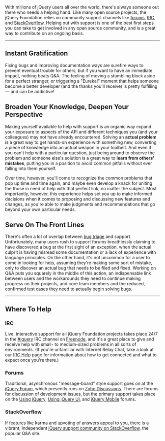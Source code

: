 <script>{
	"title": "Supporting Other Users"
}</script>

With millions of jQuery users all over the world, there's always someone out
there who needs a helping hand.  Like many open source projects, the jQuery
Foundation relies on community support channels like
[forums](http://forum.jquery.com), [IRC](http://irc.jquery.org), and
[StackOverflow](http://stackoverflow.com/questions/tagged/jquery). Helping out
with support is one of the best first steps you can take to get involved in any
open source community, and is a great way to contribute on an ongoing basis.

---

## Instant Gratification

Fixing bugs and improving documentation ways are surefire ways to prevent
eventual trouble for others, but if you want to have an immediate impact,
nothing beats Q&amp;A. The feeling of moving a stumbling block aside for a
perfect stranger, or triggering a "Eureka!" moment that helps someone become a
better developer (and the thanks you'll receive) is pretty fulfilling &mdash; and
can be addictive!

## Broaden Your Knowledge, Deepen Your Perspective

Making yourself available to help with support is an organic way expand your
exposure to aspects of the API and different techniques you (and your
colleagues) may not have already encountered. Solving an **actual problem** is a
great way to get hands-on experience with something new, converting a piece of
knowledge into an actual weapon in your toolbelt.  And even if you can't help with
a particular question, just being around to observe the problem and someone
else's solution is a great way to **learn from others' mistakes**, putting you in a position
to avoid common pitfalls without ever falling into them yourself.

Over time, however, you'll come to recognize the common problems that pop up
time and time again, and maybe even develop a knack for uniting the those in
need of help with that perfect link, no matter the subject. Most importantly,
however, this experience helps set you up to make informed decisions when it
comes to proposing and discussing new features and changes, as you're able to
make judgments and recommendations that go beyond your own particular needs.

## Serve On The Front Lines

There's often a lot of overlap between [bug triage](/triage/) and support.
Unfortunately, many users rush to support forums breathlessly claiming to have
discovered a bug at the first sight of an exception, when the actual culprit is
having misread some documentation or a lack of experience with language
principles. On the other hand, it's not uncommon for a user to come in looking
for help, assuming they're making some sort of mistake, only to discover an
actual bug that needs to be filed and fixed. Working on Q&amp;A puts you
squarely in the middle of this action, an indispensable link between users and
the workarounds they need to continue making progress on their projects, and
core team members and the reduced, confirmed test cases they need to actually
begin solving bugs.

---

## Where To Help

### IRC

Live, interactive support for all jQuery Foundation projects takes place 24/7
in the [#jquery](irc://irc.freenode.net/#jquery) IRC channel on
[Freenode](http://irc.freenode.net), and it's a great place to give and receive
help with small- to medium-sized problems in all sorts of environments. (If you're unfamiliar
with Internet Relay Chat, take a look at our [IRC Help](http://irc.jquery.org/irc-help) page for
information about how to get connected and what to expect once you're there.)

### Forums

Traditional, asynchronous "message-board" style support goes on at the [jQuery
Forum](http://forum.jquery.com/), which presently runs on [Zoho
Discussions](https://discussions.zoho.com/home). There are forums for
discussion of development issues, but the primary support takes place on the
[Using jQuery](http://forum.jquery.com/using-jquery), [Using jQuery
UI](http://forum.jquery.com/using-jquery-ui), and [jQuery
Mobile](https://forum.jquery.com/jquery-mobile) forums.

### StackOverflow

If features like karma and upvoting of answers appeal to you, there is a
vibrant, independent [jQuery support community on
StackOverflow](http://stackoverflow.com/tags/jquery/info), the popular Q&amp;A
site.
